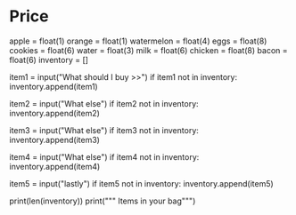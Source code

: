 # Price
apple = float(1)
orange = float(1)
watermelon = float(4)
eggs = float(8)
cookies = float(6)
water = float(3)
milk = float(6)
chicken = float(8)
bacon = float(6)
inventory = []

item1 = input("What should I buy >>")
if item1 not in inventory:
    inventory.append(item1)

item2 = input("What else")
if item2 not in inventory:
    inventory.append(item2)

item3 = input("What else")
if item3 not in inventory:
    inventory.append(item3)
    
item4 = input("What else")
if item4 not in inventory:
    inventory.append(item4)

item5 = input("lastly")
if item5 not in inventory:
    inventory.append(item5)
    
print(len(inventory))
print("""
Items in your bag""")
